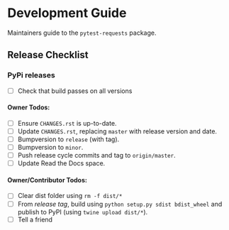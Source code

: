 # Development Guide

Maintainers guide to the `pytest-requests` package.

## Release Checklist

### PyPi releases

- [ ] Check that build passes on all versions

#### Owner Todos:

- [ ] Ensure `CHANGES.rst` is up-to-date.
- [ ] Update `CHANGES.rst`, replacing `master` with release version and date.
- [ ] Bumpversion to `release` (with tag).
- [ ] Bumpversion to `minor`.
- [ ] Push release cycle commits and tag to `origin/master`.
- [ ] Update Read the Docs space.

#### Owner/Contributor Todos:
- [ ] Clear dist folder using `rm -f dist/*`
- [ ] From *release tag*, build using `python setup.py sdist bdist_wheel` and publish to PyPI (using `twine upload dist/*`).
- [ ] Tell a friend
